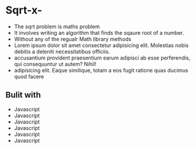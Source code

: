 # Sqrt-x-
- The sqrt problem is maths problem
- It involves writing an algorithm that finds the sqaure root of a number.
- Without any of the regualr Math library methods
- Lorem ipsum dolor sit amet consectetur adipisicing elit. Molestias nobis debitis a deleniti necessitatibus officiis.
- accusantium provident praesentium earum adipisci ab esse perferendis, qui consequuntur ut autem? Nihil!
- adipisicing elit. Eaque similique, totam a eos fugit ratione quas ducimus quod facere

## Bulit with 
- Javascript
- Javascript
- Javascript
- Javascript
- Javascript
- Javascript
